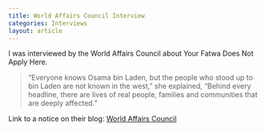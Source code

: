 ```yaml
---
title: World Affairs Council Interview
categories: Interviews
layout: article
---
```

I was interviewed by the World Affairs Council about Your Fatwa Does Not Apply Here.

> “Everyone knows Osama bin Laden, but the people who stood up to bin Laden are not known in the west,” she explained, “Behind every headline, there are lives of real people, families and communities that are deeply affected.”

Link to a notice on their blog: [World Affairs Council](http://blog.worldaffairs.org/2013/09/your-fatwa-does-not-apply-here/)
